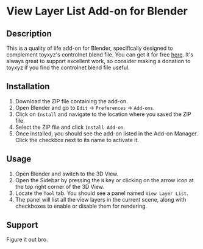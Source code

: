 
# View Layer List Add-on for Blender

## Description

This is a quality of life add-on for Blender, specifically designed to complement toyxyz's controlnet blend file. 
You can get it for free [here](https://toyxyz.gumroad.com/l/ciojz). 
It's always great to support excellent work, so consider making a donation to toyxyz if you find the controlnet blend file useful.

## Installation

1. Download the ZIP file containing the add-on.
2. Open Blender and go to `Edit` -> `Preferences` -> `Add-ons`.
3. Click on `Install` and navigate to the location where you saved the ZIP file.
4. Select the ZIP file and click `Install Add-on`.
5. Once installed, you should see the add-on listed in the Add-on Manager. Click the checkbox next to its name to activate it.

## Usage

1. Open Blender and switch to the 3D View.
2. Open the Sidebar by pressing the `N` key or clicking on the arrow icon at the top right corner of the 3D View.
3. Locate the `Tool` tab. You should see a panel named `View Layer List`.
4. The panel will list all the view layers in the current scene, along with checkboxes to enable or disable them for rendering.

## Support

Figure it out bro. 

